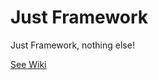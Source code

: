 # Just Framework

Just Framework, nothing else!

[See Wiki](https://github.com/h4kbas/Just-Framework/wiki)